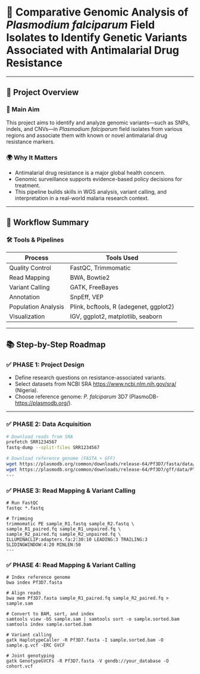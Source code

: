# 🧬 Comparative Genomic Analysis of *Plasmodium falciparum* Field Isolates to Identify Genetic Variants Associated with Antimalarial Drug Resistance

---

## 🚀 Project Overview

### 🎯 Main Aim
This project aims to identify and analyze genomic variants—such as SNPs, indels, and CNVs—in *Plasmodium falciparum* field isolates from various regions and associate them with known or novel antimalarial drug resistance markers.

### 🌍 Why It Matters
- Antimalarial drug resistance is a major global health concern.
- Genomic surveillance supports evidence-based policy decisions for treatment.
- This pipeline builds skills in WGS analysis, variant calling, and interpretation in a real-world malaria research context.

---

## 📌 Workflow Summary

### 🛠 Tools & Pipelines
| Process                | Tools Used                                       |
|------------------------|--------------------------------------------------|
| Quality Control        | FastQC, Trimmomatic                              |
| Read Mapping           | BWA, Bowtie2                                     |
| Variant Calling        | GATK, FreeBayes                                  |
| Annotation             | SnpEff, VEP                                      |
| Population Analysis    | Plink, bcftools, R (adegenet, ggplot2)           |
| Visualization          | IGV, ggplot2, matplotlib, seaborn                |

---

## 📚 Step-by-Step Roadmap

### ✅ PHASE 1: Project Design
- Define research questions on resistance-associated variants.
- Select datasets from NCBI SRA https://www.ncbi.nlm.nih.gov/sra/ (Nigeria).
- Choose reference genome: *P. falciparum* 3D7 (PlasmoDB- https://plasmodb.org/).

---

### ✅ PHASE 2: Data Acquisition
```bash
# Download reads from SRA
prefetch SRR1234567
fastq-dump --split-files SRR1234567

# Download reference genome (FASTA + GFF)
wget https://plasmodb.org/common/downloads/release-64/Pf3D7/fasta/data/PlasmoDB-64_Pf3D7_Genome.fasta
wget https://plasmodb.org/common/downloads/release-64/Pf3D7/gff/data/PlasmoDB-64_Pf3D7.gff.
---

```
### ✅ PHASE 3: Read Mapping & Variant Calling
```...
# Run FastQC
fastqc *.fastq

# Trimming
trimmomatic PE sample_R1.fastq sample_R2.fastq \
sample_R1_paired.fq sample_R1_unpaired.fq \
sample_R2_paired.fq sample_R2_unpaired.fq \
ILLUMINACLIP:adapters.fa:2:30:10 LEADING:3 TRAILING:3 SLIDINGWINDOW:4:20 MINLEN:50
---

```
### ✅ PHASE 4: Read Mapping & Variant Calling
```...
# Index reference genome
bwa index Pf3D7.fasta

# Align reads
bwa mem Pf3D7.fasta sample_R1_paired.fq sample_R2_paired.fq > sample.sam

# Convert to BAM, sort, and index
samtools view -bS sample.sam | samtools sort -o sample.sorted.bam
samtools index sample.sorted.bam

# Variant calling
gatk HaplotypeCaller -R Pf3D7.fasta -I sample.sorted.bam -O sample.g.vcf -ERC GVCF

# Joint genotyping
gatk GenotypeGVCFs -R Pf3D7.fasta -V gendb://your_database -O cohort.vcf


